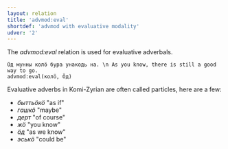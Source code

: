 ```yaml
---
layout: relation
title: 'advmod:eval'
shortdef: 'advmod with evaluative modality'
udver: '2'
---
```


The _advmod:eval_ relation is used for evaluative adverbals.

~~~ sdparse
Ӧд мунны колӧ бура унакодь на. \n As you know, there is still a good way to go.
advmod:eval(колӧ, Ӧд)

~~~

Evaluative adverbs in Komi-Zyrian are often called particles, here are a few:

* _быттьӧкӧ_ "as if"
* _гашкӧ_ "maybe"
* _дерт_ "of course"
* _жӧ_ "you know"
* _ӧд_ "as we know"
* _эськӧ_ "could be"


<!-- Interlanguage links updated Po lis 14 15:35:06 CET 2022 -->
